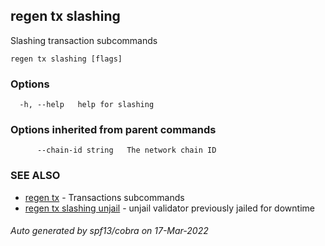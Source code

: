 ## regen tx slashing

Slashing transaction subcommands

```
regen tx slashing [flags]
```

### Options

```
  -h, --help   help for slashing
```

### Options inherited from parent commands

```
      --chain-id string   The network chain ID
```

### SEE ALSO

* [regen tx](regen_tx.md)	 - Transactions subcommands
* [regen tx slashing unjail](regen_tx_slashing_unjail.md)	 - unjail validator previously jailed for downtime

###### Auto generated by spf13/cobra on 17-Mar-2022
